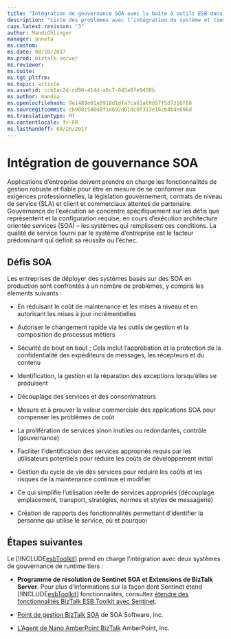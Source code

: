 ```yaml
---
title: "Intégration de gouvernance SOA avec la boîte à outils ESB dans BizTalk Server | Documents Microsoft"
description: "Liste des problèmes avec l’intégration du système et tiers basée sur SOA avec ESB Toolkit dans BizTalk Server"
caps.latest.revision: "3"
author: MandiOhlinger
manager: anneta
ms.custom: 
ms.date: 08/10/2017
ms.prod: biztalk-server
ms.reviewer: 
ms.suite: 
ms.tgt_pltfrm: 
ms.topic: article
ms.assetid: ccb5ac2d-cd90-414d-a6c7-045a8fe9450b
ms.author: mandia
ms.openlocfilehash: 9e1489e01a8918d1dfa7ca61a69d57f5d7316f68
ms.sourcegitcommit: cb908c540d8f1a692d01dc8f313e16cb4b4e696d
ms.translationtype: MT
ms.contentlocale: fr-FR
ms.lasthandoff: 09/20/2017
---
```

# <a name="soa-governance-integration"></a>Intégration de gouvernance SOA
Applications d’entreprise doivent prendre en charge les fonctionnalités de gestion robuste et fiable pour être en mesure de se conformer aux exigences professionnelles, la législation gouvernement, contrats de niveau de service (SLA) et client et commerciaux attentes de partenaire. Gouvernance de l’exécution se concentre spécifiquement sur les défis que représentent et la configuration requise, en cours d’exécution architecture orientée services (SOA) – les systèmes qui remplissent ces conditions. La qualité de service fourni par le système d’entreprise est le facteur prédominant qui définit sa réussite ou l’échec.  

## <a name="soa-challenges"></a>Défis SOA  
 Les entreprises de déployer des systèmes basés sur des SOA en production sont confrontés à un nombre de problèmes, y compris les éléments suivants :  
  
-   En réduisant le coût de maintenance et les mises à niveau et en autorisant les mises à jour incrémentielles  
  
-   Autoriser le changement rapide via les outils de gestion et la composition de processus métiers  
  
-   Sécurité de bout en bout ; Cela inclut l’approbation et la protection de la confidentialité des expéditeurs de messages, les récepteurs et du contenu  
  
-   Identification, la gestion et la réparation des exceptions lorsqu’elles se produisent  
  
-   Découplage des services et des consommateurs  
  
-   Mesure et à prouver la valeur commerciale des applications SOA pour compenser les problèmes de coût  
  
-   La prolifération de services sinon inutiles ou redondantes, contrôle (gouvernance)  
  
-   Faciliter l’identification des services appropriés requis par les utilisateurs potentiels pour réduire les coûts de développement initial  
  
-   Gestion du cycle de vie des services pour réduire les coûts et les risques de la maintenance continue et modifier  
  
-   Ce qui simplifie l’utilisation réelle de services appropriés (découplage emplacement, transport, stratégies, normes et styles de messagerie)  
  
-   Création de rapports des fonctionnalités permettant d’identifier la personne qui utilise le service, où et pourquoi  

## <a name="next-steps"></a>Étapes suivantes
 Le [!INCLUDE[esbToolkit](../includes/esbtoolkit-md.md)] prend en charge l’intégration avec deux systèmes de gouvernance de runtime tiers :  
  
-   **Programme de résolution de Sentinet SOA et Extensions de BizTalk Server**. Pour plus d’informations sur la façon dont Sentinet étend [!INCLUDE[esbToolkit](../includes/esbtoolkit-md.md)] fonctionnalités, consultez [étendre des fonctionnalités BizTalk ESB Toolkit avec Sentinet](../technical-guides/extending-biztalk-esb-toolkit-capabilities-with-sentinet.md).
  
-   [Point de gestion BizTalk SOA](../esb-toolkit/soa-biztalk-management-point.md) de SOA Software, Inc.  
  
-   [L’Agent de Nano AmberPoint BizTalk](../esb-toolkit/amberpoint-biztalk-nano-agent.md) AmberPoint, Inc.